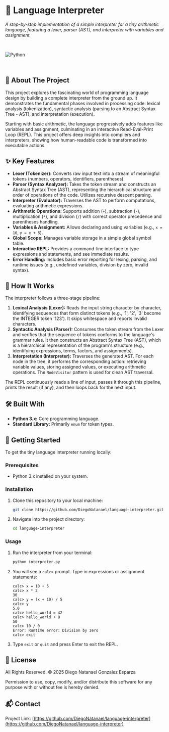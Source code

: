 # 🧠 Language Interpreter

*A step-by-step implementation of a simple interpreter for a tiny arithmetic language, featuring a lexer, parser (AST), and interpreter with variables and assignment.*

<br>

![Python](https://img.shields.io/badge/python-3670A0?style=for-the-badge&logo=python&logoColor=ffdd54)

<br>

## 📖 About The Project

This project explores the fascinating world of programming language design by building a complete interpreter from the ground up. It demonstrates the fundamental phases involved in processing code: lexical analysis (tokenization), syntactic analysis (parsing to an Abstract Syntax Tree - AST), and interpretation (execution).

Starting with basic arithmetic, the language progressively adds features like variables and assignment, culminating in an interactive Read-Eval-Print Loop (REPL). This project offers deep insights into compilers and interpreters, showing how human-readable code is transformed into executable actions.

## ✨ Key Features

* **Lexer (Tokenizer):** Converts raw input text into a stream of meaningful tokens (numbers, operators, identifiers, parentheses).
* **Parser (Syntax Analyzer):** Takes the token stream and constructs an Abstract Syntax Tree (AST), representing the hierarchical structure and order of operations of the code. Utilizes recursive descent parsing.
* **Interpreter (Evaluator):** Traverses the AST to perform computations, evaluating arithmetic expressions.
* **Arithmetic Operations:** Supports addition (`+`), subtraction (`-`), multiplication (`*`), and division (`/`) with correct operator precedence and parentheses handling.
* **Variables & Assignment:** Allows declaring and using variables (e.g., `x = 10`, `y = x + 5`).
* **Global Scope:** Manages variable storage in a simple global symbol table.
* **Interactive REPL:** Provides a command-line interface to type expressions and statements, and see immediate results.
* **Error Handling:** Includes basic error reporting for lexing, parsing, and runtime issues (e.g., undefined variables, division by zero, invalid syntax).

## 🚀 How It Works

The interpreter follows a three-stage pipeline:

1.  **Lexical Analysis (Lexer):** Reads the input string character by character, identifying sequences that form distinct tokens (e.g., '1', '2', '3' become the INTEGER token '123'). It skips whitespace and reports invalid characters.
2.  **Syntactic Analysis (Parser):** Consumes the token stream from the Lexer and verifies that the sequence of tokens conforms to the language's grammar rules. It then constructs an Abstract Syntax Tree (AST), which is a hierarchical representation of the program's structure (e.g., identifying expressions, terms, factors, and assignments).
3.  **Interpretation (Interpreter):** Traverses the generated AST. For each node in the tree, it performs the corresponding action: retrieving variable values, storing assigned values, or executing arithmetic operations. The `NodeVisitor` pattern is used for clean AST traversal.

The REPL continuously reads a line of input, passes it through this pipeline, prints the result (if any), and then loops back for the next input.

## 🛠️ Built With

* **Python 3.x:** Core programming language.
* **Standard Library:** Primarily `enum` for token types.

## 🏁 Getting Started

To get the tiny language interpreter running locally:

### Prerequisites

* Python 3.x installed on your system.

### Installation

1.  Clone this repository to your local machine:
    ```sh
    git clone https://github.com/DiegoNatanael/language-interpreter.git
    ```
2.  Navigate into the project directory:
    ```sh
    cd language-interpreter
    ```

### Usage

1.  Run the interpreter from your terminal:
    ```sh
    python interpreter.py
    ```
2.  You will see a `calc>` prompt. Type in expressions or assignment statements:

    ```
    calc> x = 10 + 5
    calc> x * 2
    30
    calc> y = (x + 10) / 5
    calc> y
    5.0
    calc> hello_world = 42
    calc> hello_world + 8
    50
    calc> 10 / 0
    Error: Runtime error: Division by zero
    calc> exit
    ```
3.  Type `exit` or `quit` and press Enter to exit the REPL.

## 📜 License

All Rights Reserved. © 2025 Diego Natanael Gonzalez Esparza

Permission to use, copy, modify, and/or distribute this software for any purpose with or without fee is hereby denied.

## 📬 Contact

Project Link: [https://github.com/DiegoNatanael/language-interpreter](https://github.com/DiegoNatanael/language-interpreter)
